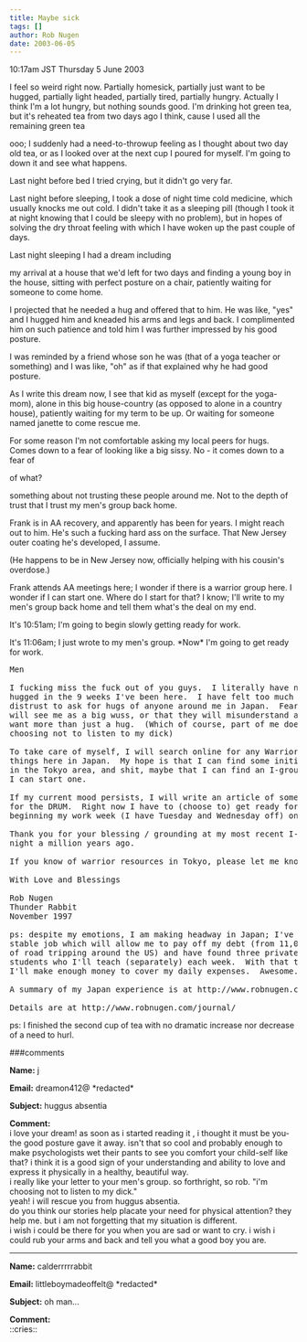 ```yaml
---
title: Maybe sick
tags: []
author: Rob Nugen
date: 2003-06-05
---
```


<p class=date>10:17am JST Thursday 5 June 2003</p>

<p>I feel so weird right now.  Partially homesick, partially just want
to be hugged, partially light headed, partially tired, partially
hungry.  Actually I think I'm a lot hungry, but nothing sounds good.
I'm drinking hot green tea, but it's reheated tea from two days ago I
think, cause I used all the remaining green tea</p>

<p>ooo; I suddenly had a need-to-throwup feeling as I thought about
two day old tea, or as I looked over at the next cup I poured for
myself.  I'm going to down it and see what happens.</p>

<p>Last night before bed I tried crying, but it didn't go very
far.</p>

<p>Last night before sleeping, I took a dose of night time cold
medicine, which usually knocks me out cold.  I didn't take it as a
sleeping pill (though I took it at night knowing that I could be
sleepy with no problem), but in hopes of solving the dry throat
feeling with which I have woken up the past couple of days.</p>

<p>Last night sleeping I had a dream including</p>

<p class=dream>my arrival at a house that we'd left for two days and
finding a young boy in the house, sitting with perfect posture on a
chair, patiently waiting for someone to come home.</p>

<p class=dream>I projected that he needed a hug and offered that to
him.  He was like, "yes" and I hugged him and kneaded his arms and
legs and back.  I complimented him on such patience and told him I was
further impressed by his good posture.</p>

<p class=dream>I was reminded by a friend whose son he was (that of a
yoga teacher or something) and I was like, "oh" as if that explained
why he had good posture.</p>

<p>As I write this dream now, I see that kid as myself (except for the
yoga-mom), alone in this big house-country (as opposed to alone in a
country house), patiently waiting for my term to be up.  Or waiting
for someone named janette to come rescue me.</p>

<p>For some reason I'm not comfortable asking my local peers for
hugs.  Comes down to a fear of looking like a big sissy.   No - it
comes down to a fear of</p>

<p>of what?</p>

<p>something about not trusting these people around me.  Not to the
depth of trust that I trust my men's group back home.</p>

<p>Frank is in AA recovery, and apparently has been for years.  I
might reach out to him.  He's such a fucking hard ass on the surface.
That New Jersey outer coating he's developed, I assume.</p>

<p>(He happens to be in New Jersey now, officially helping with his
cousin's overdose.)</p>

<p>Frank attends AA meetings here; I wonder if there is a warrior
group here.  I wonder if I can start one.  Where do I start for that?
I know; I'll write to my men's group back home and tell them what's
the deal on my end.</p>

<p>It's 10:51am; I'm going to begin slowly getting ready for work.</p>

<p>It's 11:06am; I just wrote to my men's group.   *Now* I'm going to
get ready for work.</p>

<pre>
Men

I fucking miss the fuck out of you guys.  I literally have not been
hugged in the 9 weeks I've been here.  I have felt too much fear (?) /
distrust to ask for hugs of anyone around me in Japan.  Fear that they
will see me as a big wuss, or that they will misunderstand and think I
want more than just a hug.  (Which of course, part of me does, but I'm
choosing not to listen to my dick)

To take care of myself, I will search online for any Warrior type
things here in Japan.  My hope is that I can find some initiated men
in the Tokyo area, and shit, maybe that I can find an I-group.  Maybe
I can start one.

If my current mood persists, I will write an article of some variety
for the DRUM.  Right now I have to (choose to) get ready for work; I'm
beginning my work week (I have Tuesday and Wednesday off) on Thursday.

Thank you for your blessing / grounding at my most recent I-group
night a million years ago.

If you know of warrior resources in Tokyo, please let me know.

With Love and Blessings

Rob Nugen
Thunder Rabbit
November 1997

ps: despite my emotions, I am making headway in Japan; I've got a
stable job which will allow me to pay off my debt (from 11,000 miles
of road tripping around the US) and have found three private English
students who I'll teach (separately) each week.  With that tutoring,
I'll make enough money to cover my daily expenses.  Awesome.

A summary of my Japan experience is at http://www.robnugen.com/japan/

Details are at http://www.robnugen.com/journal/
</pre>

<p>ps: I finished the second cup of tea with no dramatic increase nor
decrease of a need to hurl.</p>

###comments

<p><b>Name:</b> j

<p><b>Email:</b> dreamon412@ *redacted*

<p><b>Subject:</b> huggus absentia

<p><b>Comment:</b>
<br>i love your dream! as soon as i started reading it , i thought it must be you-the good posture gave it away. isn't that so cool and probably enough to make psychologists wet their pants to see you comfort your child-self like that?  i think it is a good sign of your understanding and ability to love and express it physically in a healthy, beautiful way.<br>
  i really like your letter to your men's group.  so forthright, so rob. "i'm choosing not to listen to my dick." <br>
 yeah! i will rescue you from huggus absentia.<br>
 do you think our stories help placate your need for physical attention?  they help me.  but i am not forgetting that my situation is different.<br>
  i wish i could be there for you when you are sad or want to cry.  i wish i could rub your arms and back and tell you what a good boy you are. 

<p><hr></p>


<p><b>Name:</b> calderrrrrabbit

<p><b>Email:</b> littleboymadeoffelt@ *redacted*

<p><b>Subject:</b> oh man...

<p><b>Comment:</b>
<br>::cries::

